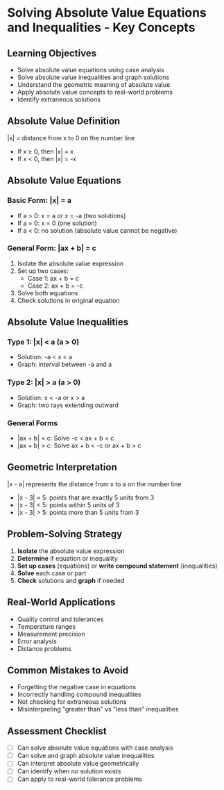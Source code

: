 # Solving Absolute Value Equations and Inequalities - Key Concepts

## Learning Objectives
- Solve absolute value equations using case analysis
- Solve absolute value inequalities and graph solutions
- Understand the geometric meaning of absolute value
- Apply absolute value concepts to real-world problems
- Identify extraneous solutions

## Absolute Value Definition
|x| = distance from x to 0 on the number line
- If x ≥ 0, then |x| = x
- If x < 0, then |x| = -x

## Absolute Value Equations

### Basic Form: |x| = a
- If a > 0: x = a or x = -a (two solutions)
- If a = 0: x = 0 (one solution)
- If a < 0: no solution (absolute value cannot be negative)

### General Form: |ax + b| = c
1. Isolate the absolute value expression
2. Set up two cases:
   - Case 1: ax + b = c
   - Case 2: ax + b = -c
3. Solve both equations
4. Check solutions in original equation

## Absolute Value Inequalities

### Type 1: |x| < a (a > 0)
- Solution: -a < x < a
- Graph: interval between -a and a

### Type 2: |x| > a (a > 0)
- Solution: x < -a or x > a
- Graph: two rays extending outward

### General Forms
- |ax + b| < c: Solve -c < ax + b < c
- |ax + b| > c: Solve ax + b < -c or ax + b > c

## Geometric Interpretation
|x - a| represents the distance from x to a on the number line
- |x - 3| = 5: points that are exactly 5 units from 3
- |x - 3| < 5: points within 5 units of 3
- |x - 3| > 5: points more than 5 units from 3

## Problem-Solving Strategy
1. **Isolate** the absolute value expression
2. **Determine** if equation or inequality
3. **Set up cases** (equations) or **write compound statement** (inequalities)
4. **Solve** each case or part
5. **Check** solutions and **graph** if needed

## Real-World Applications
- Quality control and tolerances
- Temperature ranges
- Measurement precision
- Error analysis
- Distance problems

## Common Mistakes to Avoid
- Forgetting the negative case in equations
- Incorrectly handling compound inequalities
- Not checking for extraneous solutions
- Misinterpreting "greater than" vs "less than" inequalities

## Assessment Checklist
- [ ] Can solve absolute value equations with case analysis
- [ ] Can solve and graph absolute value inequalities
- [ ] Can interpret absolute value geometrically
- [ ] Can identify when no solution exists
- [ ] Can apply to real-world tolerance problems